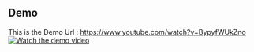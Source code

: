
## Demo
This is the Demo Url : https://www.youtube.com/watch?v=BypyfWUkZno
[![Watch the demo video](https://img.youtube.com/vi/BypyfWUkZno/0.jpg)](https://youtu.be/abc123XYZ)
